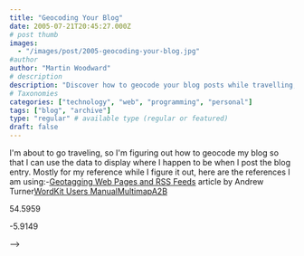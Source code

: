 ```yaml
---
title: "Geocoding Your Blog"
date: 2005-07-21T20:45:27.000Z
# post thumb
images:
  - "/images/post/2005-geocoding-your-blog.jpg"
#author
author: "Martin Woodward"
# description
description: "Discover how to geocode your blog posts while travelling, adding location data for reference and enhancing your online storytelling."
# Taxonomies
categories: ["technology", "web", "programming", "personal"]
tags: ["blog", "archive"]
type: "regular" # available type (regular or featured)
draft: false
---
```

I'm about to go traveling, so I'm figuring out how to geocode my blog so that I can use the data to display where I happen to be when I post the blog entry.  Mostly for my reference while I figure it out, here are the references I am using:-[Geotagging Web Pages and RSS Feeds](http://interactive.linuxjournal.com/node/8025/) article by Andrew Turner[WordKit Users Manual](http://www.brainoff.com/worldkit/doc/weblogs.php)[Multimap](http://www.multimap.com)[A2B](http://www.a2b.cc/)

  54.5959

  -5.9149

-->